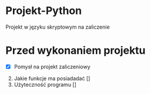 # Projekt-Python
Projekt w języku skryptowym na zaliczenie

# Przed wykonaniem projektu 
 - [x] Pomysł na projekt zaliczeniowy 
2. Jakie funkcje ma posiadadać []
3. Użyteczność programu []

